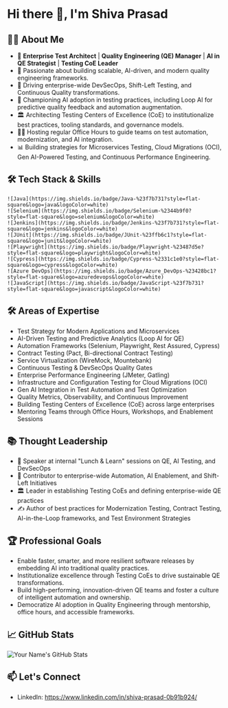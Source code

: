 # Hi there 👋, I'm Shiva Prasad 

## 👨‍💻 About Me
- 🎯 **Enterprise Test Architect** | **Quality Engineering (QE) Manager** | **AI in QE Strategist** | **Testing CoE Leader**
- 🏢 Passionate about building scalable, AI-driven, and modern quality engineering frameworks.
- 🚀 Driving enterprise-wide DevSecOps, Shift-Left Testing, and Continuous Quality transformations.
- 🤖 Championing AI adoption in testing practices, including Loop AI for predictive quality feedback and automation augmentation.
- 🏛️ Architecting Testing Centers of Excellence (CoE) to institutionalize best practices, tooling standards, and governance models.
- 🧑‍🏫 Hosting regular Office Hours to guide teams on test automation, modernization, and AI integration.
- 📊 Building strategies for Microservices Testing, Cloud Migrations (OCI), Gen AI-Powered Testing, and Continuous Performance Engineering.

## 🛠️ Tech Stack & Skills
    ![Java](https://img.shields.io/badge/Java-%23f7b731?style=flat-square&logo=java&logoColor=white)
    ![Selenium](https://img.shields.io/badge/Selenium-%2344b9f0?style=flat-square&logo=selenium&logoColor=white)
    ![Jenkins](https://img.shields.io/badge/Jenkins-%23f7b731?style=flat-square&logo=jenkins&logoColor=white)
    ![JUnit](https://img.shields.io/badge/JUnit-%23ffb6c1?style=flat-square&logo=junit&logoColor=white)
    ![Playwright](https://img.shields.io/badge/Playwright-%23487d5e?style=flat-square&logo=playwright&logoColor=white)
    ![Cypress](https://img.shields.io/badge/Cypress-%2331c1e0?style=flat-square&logo=cypress&logoColor=white)
    ![Azure DevOps](https://img.shields.io/badge/Azure_DevOps-%23428bc1?style=flat-square&logo=azuredevops&logoColor=white)
    ![JavaScript](https://img.shields.io/badge/JavaScript-%23f7b731?style=flat-square&logo=javascript&logoColor=white)

## 🛠 Areas of Expertise
- Test Strategy for Modern Applications and Microservices
- AI-Driven Testing and Predictive Analytics (Loop AI for QE)
- Automation Frameworks (Selenium, Playwright, Rest Assured, Cypress)
- Contract Testing (Pact, Bi-directional Contract Testing)
- Service Virtualization (WireMock, Mountebank)
- Continuous Testing & DevSecOps Quality Gates
- Enterprise Performance Engineering (JMeter, Gatling)
- Infrastructure and Configuration Testing for Cloud Migrations (OCI)
- Gen AI Integration in Test Automation and Test Optimization
- Quality Metrics, Observability, and Continuous Improvement
- Building Testing Centers of Excellence (CoE) across large enterprises
- Mentoring Teams through Office Hours, Workshops, and Enablement Sessions

## 📚 Thought Leadership
- 📢 Speaker at internal "Lunch & Learn" sessions on QE, AI Testing, and DevSecOps
- 🧠 Contributor to enterprise-wide Automation, AI Enablement, and Shift-Left Initiatives
- 🏛️ Leader in establishing Testing CoEs and defining enterprise-wide QE practices
- ✍️ Author of best practices for Modernization Testing, Contract Testing, AI-in-the-Loop frameworks, and Test Environment Strategies

## 🏆 Professional Goals
- Enable faster, smarter, and more resilient software releases by embedding AI into traditional quality practices.
- Institutionalize excellence through Testing CoEs to drive sustainable QE transformations.
- Build high-performing, innovation-driven QE teams and foster a culture of intelligent automation and ownership.
- Democratize AI adoption in Quality Engineering through mentorship, office hours, and accessible frameworks.

## 📈 GitHub Stats
![Your Name's GitHub Stats](https://github-readme-stats.vercel.app/api?username=yourgithubusername&show_icons=true&theme=radical)

## 📫 Let's Connect
- LinkedIn: https://www.linkedin.com/in/shiva-prasad-0b91b924/
